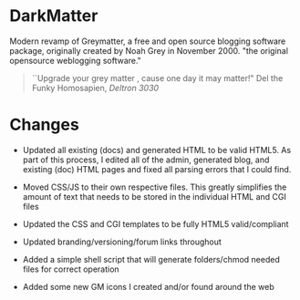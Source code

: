 # DarkMatter
Modern revamp of Greymatter, a free and open source blogging software package, originally created by Noah Grey in November 2000. "the original opensource weblogging software."

> ``Upgrade your grey matter , cause one day it may matter!"﻿
> Del the Funky Homosapien, *Deltron 3030*

# Changes
- Updated all existing (docs) and generated HTML to be valid HTML5. As part of this process, I edited all of the admin, generated blog, and existing (doc) HTML pages and fixed all parsing errors that I could find.

- Moved CSS/JS to their own respective files. This greatly simplifies the amount of text that needs to be stored in the individual HTML and CGI files

- Updated the CSS and CGI templates to be fully HTML5 valid/compliant

- Updated branding/versioning/forum links throughout

- Added a simple shell script that will generate folders/chmod needed files for correct operation 

- Added some new GM icons I created and/or found around the web
